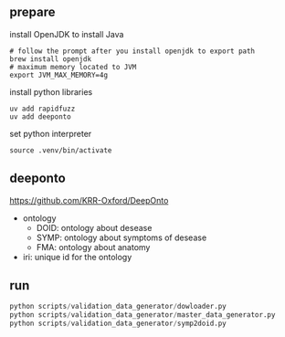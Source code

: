 ## prepare
install OpenJDK to install Java
```shell
# follow the prompt after you install openjdk to export path
brew install openjdk
# maximum memory located to JVM
export JVM_MAX_MEMORY=4g
```

install python libraries
```shell
uv add rapidfuzz
uv add deeponto
```

set python interpreter
```shell
source .venv/bin/activate
```

## deeponto
https://github.com/KRR-Oxford/DeepOnto

- ontology
    - DOID: ontology about desease
    - SYMP: ontology about symptoms of desease
    - FMA: ontology about anatomy
- iri: unique id for the ontology


## run
```python
python scripts/validation_data_generator/dowloader.py
python scripts/validation_data_generator/master_data_generator.py
python scripts/validation_data_generator/symp2doid.py
```
